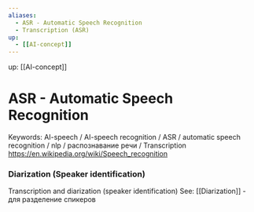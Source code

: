 ```yaml
---
aliases:
  - ASR - Automatic Speech Recognition
  - Transcription (ASR)
up:
  - [[AI-concept]]
---
```

up:  [[AI-concept]]

# ASR - Automatic Speech Recognition
Keywords: AI-speech /  AI-speech recognition / ASR / automatic speech recognition / nlp / распознавание речи /
Transcription
https://en.wikipedia.org/wiki/Speech_recognition

### Diarization (Speaker identification)
Transcription and diarization (speaker identification)
See: [[Diarization]] - для разделение спикеров

